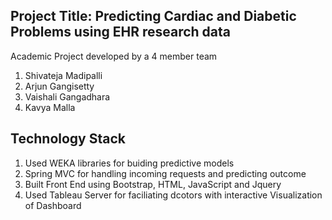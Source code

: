 Project Title: Predicting Cardiac and Diabetic Problems using EHR research data
--------------------------------------------------------------------------------

Academic Project developed by a 4 member team

1. Shivateja Madipalli
2. Arjun Gangisetty
3. Vaishali Gangadhara
4. Kavya Malla

Technology Stack
-----------------
1. Used WEKA libraries for buiding predictive models
2. Spring MVC for handling incoming requests and predicting outcome
3. Built Front End using Bootstrap, HTML, JavaScript and Jquery
4. Used Tableau Server for faciliating dcotors with interactive Visualization of Dashboard
